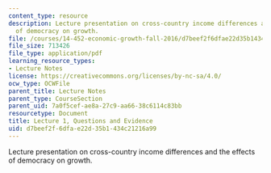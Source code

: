 ```yaml
---
content_type: resource
description: Lecture presentation on cross-country income differences and the effects
  of democracy on growth.
file: /courses/14-452-economic-growth-fall-2016/d7beef2f6dfae22d35b1434c21216a99_MIT14_452F16_Lec1.pdf
file_size: 713426
file_type: application/pdf
learning_resource_types:
- Lecture Notes
license: https://creativecommons.org/licenses/by-nc-sa/4.0/
ocw_type: OCWFile
parent_title: Lecture Notes
parent_type: CourseSection
parent_uid: 7a0f5cef-ae8a-27c9-aa66-38c6114c83bb
resourcetype: Document
title: Lecture 1, Questions and Evidence
uid: d7beef2f-6dfa-e22d-35b1-434c21216a99
---
```

Lecture presentation on cross-country income differences and the effects of democracy on growth.